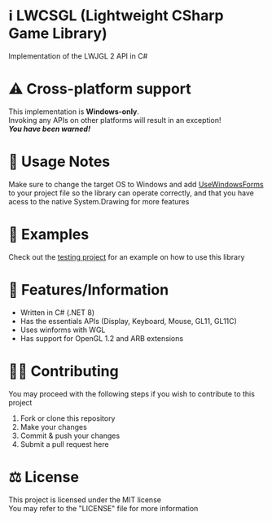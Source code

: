# ℹ LWCSGL (Lightweight CSharp Game Library)
Implementation of the LWJGL 2 API in C# 

# ⚠ Cross-platform support
This implementation is **Windows-only**.<br>
Invoking any APIs on other platforms will result in an exception!<br>
***You have been warned!***

# 📜 Usage Notes
Make sure to change the target OS to Windows and add [UseWindowsForms](https://learn.microsoft.com/en-us/dotnet/core/project-sdk/msbuild-props-desktop#usewindowsforms) to your project file so the library can operate correctly, and that you have acess to the native System.Drawing for more features

# 🤔 Examples
Check out the [testing project](https://github.com/vlOd2/LWCSGL/tree/main/LWCSGL.Test) for an example on how to use this library

# 📌 Features/Information
- Written in C# (.NET 8)
- Has the essentials APIs (Display, Keyboard, Mouse, GL11, GL11C)
- Uses winforms with WGL
- Has support for OpenGL 1.2 and ARB extensions
  
# 👨‍💻 Contributing
You may proceed with the following steps if you wish to contribute to this project

1. Fork or clone this repository
2. Make your changes
3. Commit & push your changes
4. Submit a pull request here

# ⚖ License
This project is licensed under the MIT license
<br>
You may refer to the "LICENSE" file for more information

